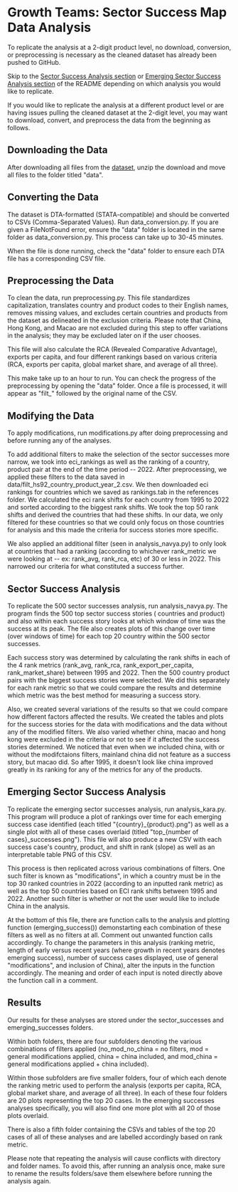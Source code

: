 # Growth Teams: Sector Success Map Data Analysis

To replicate the analysis at a 2-digit product level, no download, conversion, or preprocessing is necessary as the cleaned dataset has already been pushed to GitHub.

Skip to the [Sector Success Analysis section](#sector-success-analysis) or [Emerging Sector Success Analysis section](#emerging-sector-success-analysis) of the README depending on which analysis you would like to replicate.

If you would like to replicate the analysis at a different product level or are having issues pulling the cleaned dataset at the 2-digit level, you may want to download, convert, and preprocess the data from the beginning as follows.

## Downloading the Data

After downloading all files from the [dataset](https://dataverse.harvard.edu/dataset.xhtml?persistentId=doi:10.7910/DVN/T4CHWJ),
unzip the download and move all files to the folder titled "data". 

## Converting the Data
The dataset is DTA-formatted (STATA-compatible) and should be converted to CSVs (Comma-Separated Values). Run data_conversion.py. If you are given a FileNotFound error, ensure the "data" folder is located in the same folder as data_conversion.py. This process can take up to 30-45 minutes. 

When the file is done running, check the "data" folder to ensure each DTA file has a corresponding CSV file.

## Preprocessing the Data
To clean the data, run preprocessing.py. This file standardizes capitalization, translates country and product
codes to their English names, removes missing values, and excludes certain countries and products from the
dataset as delineated in the exclusion criteria. Please note that China, Hong Kong, and Macao are not excluded during this step to offer variations in the analysis; they may be excluded later on if the user chooses. 

This file will also calculate the RCA (Revealed Comparative Advantage), exports per capita, and four different rankings based on various criteria (RCA, exports per capita, global market share, and average of all three).

This make take up to an hour to run. You can check the progress of the preprocessing by opening the "data" folder. Once a file is processed, it will appear as "filt_" followed by the original name of the CSV.

## Modifying the Data
To apply modifications, run modifications.py after doing preprocessing and before running any of the analyses. 

To add additional filters to make the selection of the sector successes more narrow, we took into eci_rankings as well as the ranking of a country, product pair at the end of the time period -- 2022. After preprocessing, we applied these filters to the data saved in data/filt_hs92_country_product_year_2.csv. We then downloaded eci rankings for countries which we saved as rankings.tab in the references folder. We calculated the eci rank shifts for each country from 1995 to 2022 and sorted according to the biggest rank shifts. We took the top 50 rank shifts and derived the countries that had these shifts. In our data, we only filtered for these countries so that we could only focus on those countries for analysis and this made the criteria for success stories more specific. 

We also applied an additional filter (seen in analysis_navya.py) to only look at countries that had a ranking (according to whichever rank_metric we were looking at -- ex: rank_avg, rank_rca, etc) of 30 or less in 2022. This narrowed our criteria for what constituted a success further.


## Sector Success Analysis
To replicate the 500 sector successes analysis, run analysis_navya.py. The program finds the 500 top sector success stories ( countries and product) and also within each success story looks at which window of time was the success at its peak. The file also creates plots of this change over time (over windows of time) for each top 20 country within the 500 sector successes. 

Each success story was determined by calculating the rank shifts in each of the 4 rank metrics (rank_avg, rank_rca, rank_export_per_capita, rank_market_share) between 1995 and 2022. Then the 500 country product pairs with the biggest success stories were selected. We did this separately for each rank metric so that we could compare the results and determine which metric was the best method for measuring a success story. 

Also, we created several variations of the results so that we could compare how different factors affected the results. We created the tables and plots for the success stories for the data with modifications and the data without any of the modified filters. We also varied whether china, macao and hong kong were excluded in the criteria or not to see if it affected the success stories determined. We noticed that even when we included china, with or without the modifctaions filters, mainland china did not feature as a success story, but macao did. So after 1995, it doesn't look like china improved greatly in its ranking for any of the metrics for any of the products. 



## Emerging Sector Success Analysis
To replicate the emerging sector successes analysis, run analysis_kara.py. This program will produce a plot of rankings over time for each emerging success case identified (each titled "{country}\_{product}.png") as well as a single plot with all of these cases overlaid (titled "top\_{number of cases}\_successes.png"). This file will also produce a new CSV with each success case's country, product, and shift in rank (slope) as well as an interpretable table PNG of this CSV.

This process is then replicated across various combinations of filters. One such filter is known as "modifications", in which a country must be in the top 30 ranked countries in 2022 (according to an inputted rank metric) as well as the top 50 countries based on ECI rank shifts between 1995 and 2022. Another such filter is whether or not the user would like to include China in the analysis.

At the bottom of this file, there are function calls to the analysis and plotting function (emerging_success()) demonstarting each combination of these filters as well as no filters at all. Comment out unwanted function calls accordingly. To change the parameters in this analysis (ranking metric, length of early versus recent years (where growth in recent years denotes emerging success), number of success cases displayed, use of general "modifications", and inclusion of China), alter the inputs in the function accordingly. The meaning and order of each input is noted directly above the function call in a comment.

## Results
Our results for these analyses are stored under the sector_successes and emerging_successes folders. 

Within both folders, there are four subfolders denoting the various combinations of filters applied (no_mod_no_china = no filters, mod = general modifications applied, china = china included, and mod_china = general modifications applied + china included).

Within those subfolders are five smaller folders, four of which each denote the ranking metric used to perform the analysis (exports per capita, RCA, global market share, and average of all three). In each of these four folders are 20 plots representing the top 20 cases. In the emerging successes analyses specifically, you will also find one more plot with all 20 of those plots overlaid.

There is also a fifth folder containing the CSVs and tables of the top 20 cases of all of these analyses and are labelled accordingly based on rank metric.

Please note that repeating the analysis will cause conflicts with directory and folder names. To avoid this, after running an analysis once, make sure to rename the results folders/save them elsewhere before running the analysis again.
